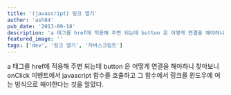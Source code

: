 ```yaml
---
title: '(javascript) 링크 열기'
author: 'ash84'
pub_date: '2013-09-18'
description: 'a 태그를 href에 적용해 주면 되는데 button 은 어떻게 연결을 해야하니 찾아보니 onClick 이벤트에서 javascript 함수를 호출하고 그 함수에서 링크를 윈도우에 여는 방식으로 해야한다는 것을 알았다.'
featured_image: ''
tags: ['dev', '링크 열기', '자바스크립트']
---
```



<span style="font-size: 11pt;">a 태그를 href에 적용해 주면 되는데 button 은 어떻게 연결을 해야하니 찾아보니 onClick 이벤트에서 javascript 함수를 호출하고 그 함수에서 링크를 윈도우에 여는 방식으로 해야한다는 것을 알았다.</span>

<span style="font-size: 11pt;"> </span>

<script src="https://gist.github.com/AhnSeongHyun/6617056.js"></script>  
  
<script src="https://gist.github.com/AhnSeongHyun/6617016.js"></script>




